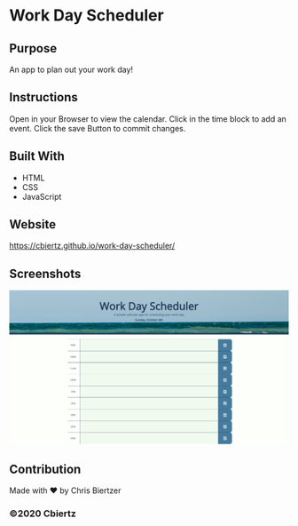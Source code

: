 # Work Day Scheduler

## Purpose
An app to plan out your work day!

## Instructions
Open in your Browser to view the calendar. Click in the time block to add an event. Click the save Button to commit changes.

## Built With
* HTML
* CSS
* JavaScript

## Website
https://cbiertz.github.io/work-day-scheduler/

## Screenshots
![Example screenshot](./preview.png)

## Contribution
Made with ❤️ by Chris Biertzer

### ©️2020 Cbiertz
